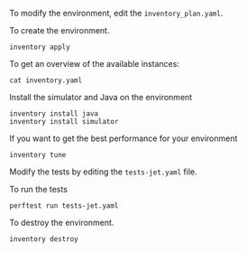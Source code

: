 To modify the environment, edit the `inventory_plan.yaml`.

To create the environment.
```shell
inventory apply
```

To get an overview of the available instances:
```shell
cat inventory.yaml
```

Install the simulator and Java on the environment
```shell
inventory install java
inventory install simulator
```

If you want to get the best performance for your environment
```shell
inventory tune
```


Modify the tests by editing the `tests-jet.yaml` file.

To run the tests
```shell
perftest run tests-jet.yaml
```

To destroy the environment.
```shell
inventory destroy
```